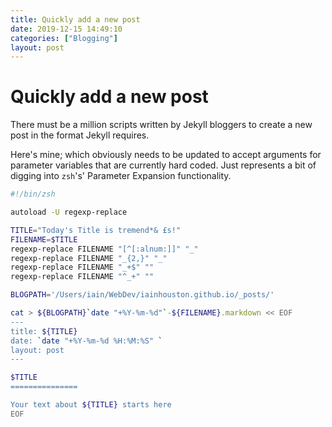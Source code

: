 ```yaml
---
title: Quickly add a new post
date: 2019-12-15 14:49:10
categories: ["Blogging"]
layout: post
---
```


Quickly add a new post
===============

There must be a million scripts written by Jekyll bloggers to create a new post in the format Jekyll requires.

Here's mine; which obviously needs to be updated to accept arguments for parameter variables that are currently hard coded. Just represents a bit of digging into `zsh`'s' Parameter Expansion functionality.

```sh
#!/bin/zsh

autoload -U regexp-replace

TITLE="Today's Title is tremend*& £s!"
FILENAME=$TITLE
regexp-replace FILENAME "[^[:alnum:]]" "_"
regexp-replace FILENAME "_{2,}" "_"
regexp-replace FILENAME "_+$" ""
regexp-replace FILENAME "^_+" ""

BLOGPATH='/Users/iain/WebDev/iainhouston.github.io/_posts/'

cat > ${BLOGPATH}`date "+%Y-%m-%d"`-${FILENAME}.markdown << EOF
---
title: ${TITLE}
date: `date "+%Y-%m-%d %H:%M:%S" `
layout: post
---

$TITLE
===============

Your text about ${TITLE} starts here
EOF
```
